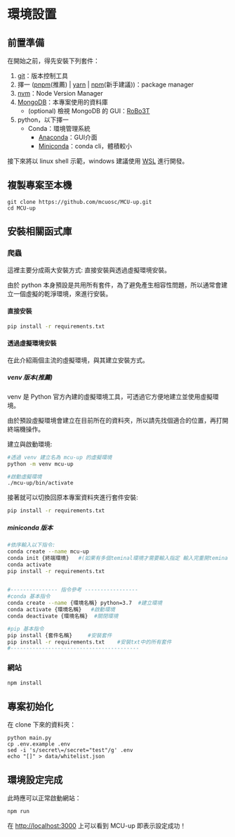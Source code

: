 # 環境設置

## 前置準備

在開始之前，得先安裝下列套件：

1. [git](https://github.com/git-guides/install-git)：版本控制工具
2. 擇一 ([pnpm](https://pnpm.io/installation)(推薦) | [yarn](https://classic.yarnpkg.com/en/docs/install) | [npm](https://github.com/npm/cli)(新手建議))：package manager
3. [nvm](https://github.com/nvm-sh/nvm)：Node Version Manager
4. [MongoDB](hhttps://github.com/mongodb/mongo)：本專案使用的資料庫
   - (optional) 檢視 MongoDB 的 GUI：[RoBo3T](https://robomongo.org/)
5. python，以下擇一
   - Conda：環境管理系統
     - [Anaconda](https://docs.anaconda.com/anaconda/install/)：GUI介面
     - [Miniconda](https://docs.conda.io/en/latest/miniconda.html)：conda cli，體積較小

接下來將以 linux shell 示範，windows 建議使用 [WSL](https://docs.microsoft.com/en-us/windows/wsl/install) 進行開發。

## 複製專案至本機

```shell=
git clone https://github.com/mcuosc/MCU-up.git
cd MCU-up
```

## 安裝相關函式庫

### 爬蟲

這裡主要分成兩大安裝方式: 直接安裝與透過虛擬環境安裝。

由於 python 本身預設是共用所有套件，為了避免產生相容性問題，所以通常會建立一個虛擬的乾淨環境，來進行安裝。

#### 直接安裝

```sh
pip install -r requirements.txt
```

#### 透過虛擬環境安裝

在此介紹兩個主流的虛擬環境，與其建立安裝方式。

##### venv 版本(推薦)

venv 是 Python 官方內建的虛擬環境工具，可透過它方便地建立並使用虛擬環境。

由於預設虛擬環境會建立在目前所在的資料夾，所以請先找個適合的位置，再打開終端機操作。

建立與啟動環境:

```sh
#透過 venv 建立名為 mcu-up 的虛擬環境
python -m venv mcu-up

#啟動虛擬環境
./mcu-up/bin/activate
```

接著就可以切換回原本專案資料夾進行套件安裝:

```sh
pip install -r requirements.txt
```

##### miniconda 版本

```sh
#依序輸入以下指令:
conda create --name mcu-up
conda init {終端環境}   #(如果有多個teminal環境才需要輸入指定 輸入完重開teminal)
conda activate
pip install -r requirements.txt


#--------------- 指令參考 -----------------
#conda 基本指令
conda create --name {環境名稱} python=3.7  #建立環境
conda activate {環境名稱}   #啟動環境
conda deactivate {環境名稱}  #關閉環境

#pip 基本指令
pip install {套件名稱}     #安裝套件
pip install -r requirements.txt    #安裝txt中的所有套件
#-----------------------------------------
```

### 網站

```sh
npm install
```

## 專案初始化

在 clone 下來的資料夾：

```shell
python main.py
cp .env.example .env
sed -i 's/secret\=/secret="test"/g' .env
echo "[]" > data/whitelist.json
```

## 環境設定完成

此時應可以正常啟動網站：

```sh
npm run
```

在 <http://localhost:3000> 上可以看到 MCU-up 即表示設定成功！
